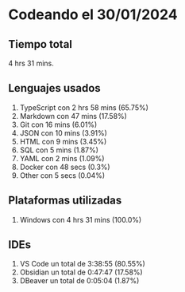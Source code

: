 # Codeando el 30/01/2024

## Tiempo total
4 hrs 31 mins.

## Lenguajes usados
1. TypeScript con 2 hrs 58 mins (65.75%)
1. Markdown con 47 mins (17.58%)
1. Git con 16 mins (6.01%)
1. JSON con 10 mins (3.91%)
1. HTML con 9 mins (3.45%)
1. SQL con 5 mins (1.87%)
1. YAML con 2 mins (1.09%)
1. Docker con 48 secs (0.3%)
1. Other con 5 secs (0.04%)

## Plataformas utilizadas
1. Windows con 4 hrs 31 mins (100.0%)

## IDEs
1. VS Code un total de 3:38:55 (80.55%)
1. Obsidian un total de 0:47:47 (17.58%)
1. DBeaver un total de 0:05:04 (1.87%)
